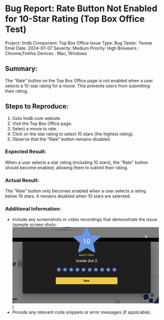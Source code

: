 # Bug Report: Rate Button Not Enabled for 10-Star Rating (Top Box Office Test)

Project: Imdb
Component: Top Box Office
Issue Type: Bug
Tester: Terese Emel
Date: 2024-07-07
Severity: Medium
Priority: High
Browsers : Chrome,Firefox
Devices : Mac, Windows

## Summary:

The "Rate" button on the Top Box Office page is not enabled when a user selects a 10-star rating for a movie. This prevents users from submitting their rating.

## Steps to Reproduce:

1. Goto Imdb.com website
2. Visit the Top Box Office page.
3. Select a movie to rate.
4. Click on the star rating to select 10 stars (the highest rating).
5. Observe that the "Rate" button remains disabled.

### Expected Result:

When a user selects a star rating (including 10 stars), the "Rate" button should become enabled, allowing them to submit their rating.

### Actual Result:

The "Rate" button only becomes enabled when a user selects a rating below 10 stars. It remains disabled when 10 stars are selected.

### Additional Information:

- Include any screenshots or video recordings that demonstrate the issue.(sample screen shots : ![alt text](image.png))
- Provide any relevant code snippets or error messages (if applicable).
